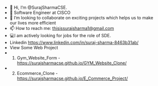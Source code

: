 - 👋 Hi, I’m @SurajSharmaCSE.
- 👀 Software Engineer at CISCO 
- 👯 I’m looking to collaborate on exciting projects which helps us to make our lives more efficient
- 📫 How to reach me: thisissurajsharma1@gmail.com
- 💻I am actively looking for jobs for the role of SDE.
- Linkedin https://www.linkedin.com/in/suraj-sharma-8463b31ab/
- View Some Web Project
-  1. Gym_Website_Form - https://surajsharmacse.github.io/GYM_Website_Clone/
-  2. Ecommerce_Clone - https://surajsharmacse.github.io/E_Commerce_Project/
